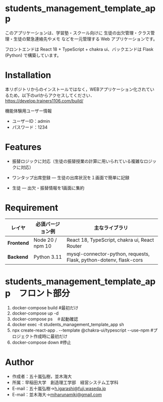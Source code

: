 # students_management_template_app

このアプリケーションは、学習塾・スクール向けに 生徒の出欠管理・クラス管理・生徒の緊急連絡先やメモ などを一元管理する Web アプリケーションです。

フロントエンドは React 18 + TypeScript + chakra ui、バックエンドは Flask (Python) で構築しています。

# Installation

本リポジトリからのインストールではなく，WEBアプリケーション化されているため，以下のurlからアクセスしてください． 
<https://develop.trainers1106.com/build/>

機能体験用ユーザー情報
- ユーザーID：admin
- パスワード：1234

# Features

- 振替ロジックに対応（生徒の振替授業の計算に用いられている複雑なロジックに対応）

- ワンタップ出席登録 ― 生徒の出席状況を１画面で簡単に記録

- 生徒 ― 出欠・振替情報を1画面に集約

 
# Requirement

| レイヤ           | 必須バージョン例                     | 主なライブラリ                                                  |
| ------------- | ---------------------------- | -------------------------------------------------------- |
| **Frontend**  | Node 20 / npm 10             | React 18, TypeScript, chakra ui, React Router |
| **Backend**   | Python 3.11                  | mysql-connector-python, requests, Flask, python-dotenv, flask-cors         |


# students_management_template_app　フロント部分

1. docker-compose build #最初だけ
2. docker-compose up -d
3. docker-compose ps　＃起動確認
4. docker exec -it students_management_template_app sh
5. npx create-react-app . --template @chakra-ui/typescript --use-npm #プロジェクト作成時に最初だけ
6. docker-compose down #停止
 
# Author
 
* 作成者：五十嵐弘樹，並木海大
* 所属：早稲田大学　創造理工学部　経営システム工学科
* E-mail：五十嵐弘樹→h.igarashi@fuji.waseda.jp
* E-mail：並木海大→miharunamiki@gmail.com
 

